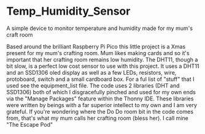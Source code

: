 # Temp_Humidity_Sensor
A simple device to monitor temperature and humidity made for my mum's craft room

Based around the brilliant Raspberry Pi Pico this little project is a Xmas present for my mum's crafting room.
Mum likes making cards and so it's important that her crafting room remains low humidity.
The DHT11, though a bit slow, is a perfect low cost sensor to use with this project.
It  uses a DHT11 and an SSD1306 oled display as well as a few LEDs, resistors, wire, protoboard, switch and a small cardboard box.
For a ful list of "stuff" that I used see the equipment_list file.
The code uses 2 libraries (DHT and SSD1306) both of which I disgracefully pinched and used for my own ends via the "Manage Packages" feature within the Thonny IDE. These libraries were written by beings with a far superior intellect to my own and I am very grateful.
If you're wondering where the Do Do room bit in the code comes from, that's what my mum calls her crafting room (bless her).
I call mine "The Escape Pod"
